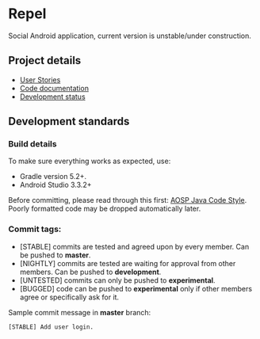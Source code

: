 # Repel
Social Android application, current version is unstable/under construction. 

## Project details
* [User Stories](https://github.com/valianttech/RepelApp/projects/1)
* [Code documentation](https://github.com/valianttech/RepelApp/wiki)
* [Development status](https://github.com/valianttech/RepelApp/projects/3)

## Development standards

### Build details
To make sure everything works as expected, use:
* Gradle version 5.2+.
* Android Studio 3.3.2+

Before committing, please read through this first: [AOSP Java Code Style](https://source.android.com/setup/contribute/code-style). Poorly formatted code may be dropped automatically later.

### Commit tags:
* [STABLE] commits are tested and agreed upon by every member. Can be pushed to **master**.
* [NIGHTLY] commits are tested are waiting for approval from other members. Can be pushed to **development**.
* [UNTESTED] commits can only be pushed to **experimental**.
* [BUGGED] code can be pushed to **experimental** only if other members agree or specifically ask for it.

Sample commit message in **master** branch:
```
[STABLE] Add user login.
```

